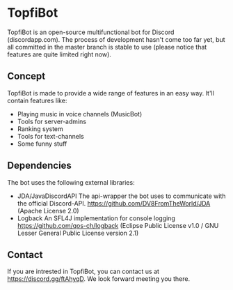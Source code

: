 # TopfiBot
TopfiBot is an open-source multifunctional bot for Discord (discordapp.com). The process of development hasn't come too far yet, 
but all committed in the master branch is stable to use (please notice that features are quite limited right now).
## Concept
TopfiBot is made to provide a wide range of features in an easy way. 
It'll contain features like:
- Playing music in voice channels (MusicBot)
- Tools for server-admins
- Ranking system
- Tools for text-channels
- Some funny stuff
## Dependencies
The bot uses the following external libraries:
- JDA/JavaDiscordAPI
    The api-wrapper the bot uses to communicate with the official Discord-API. 
    https://github.com/DV8FromTheWorld/JDA
    (Apache License 2.0)
- Logback 
    An SFL4J implementation for console logging
    https://github.com/qos-ch/logback
    (Eclipse Public License v1.0 / GNU Lesser General Public License version 2.1)
## Contact
If you are intrested in TopfiBot, you can contact us at https://discord.gg/ftAhyqD. We look forward meeting you there.
